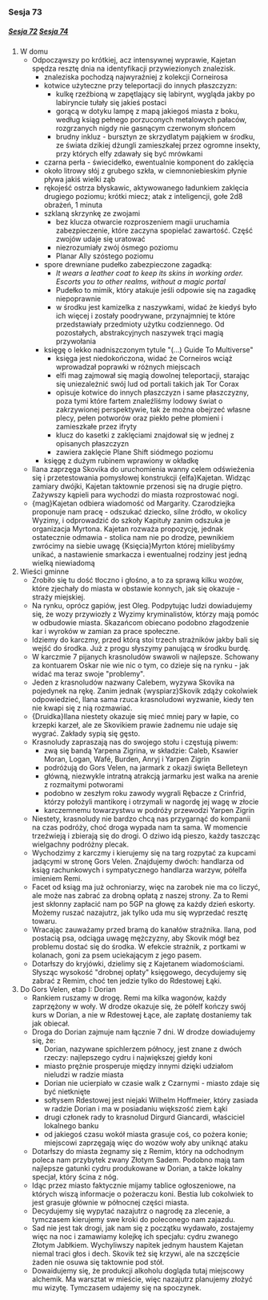 ### Sesja 73
##### [Sesja 72](#sesja-72) [Sesja 74](#sesja-74)
1. W domu
    - Odpocząwszy po krótkiej, acz intensywnej wyprawie, Kajetan spędza resztę dnia na identyfikacji przywiezionych znalezisk.
        - znaleziska pochodzą najwyraźniej z kolekcji Corneirosa
        - kotwice użyteczne przy teleportacji do innych płaszczyzn:
            - kulkę rzeźbioną w zapętlający się labirynt, wygląda jakby po labiryncie tułały się jakieś postaci
            - gorącą w dotyku lampę z mapą jakiegoś miasta z boku, według ksiąg pełnego porzuconych metalowych pałaców, rozgrzanych nigdy nie gasnącym czerwonym słońcem
            - brudny inkluz - bursztyn ze skrzydlatym pająkiem w środku, ze świata dzikiej dżungli zamieszkałej przez ogromne insekty, przy których elfy zdawały się być mrówkami
        - czarna perła - świecidełko, ewentualnie komponent do zaklęcia
        - około litrowy słój z grubego szkła, w ciemnoniebieskim płynie pływa jakiś wielki ząb
        - rękojeść ostrza błyskawic, aktywowanego ładunkiem zaklęcia drugiego poziomu; krótki miecz; atak z inteligencji, gołe 2d8 obrażeń, 1 minuta
        - szklaną skrzynkę ze zwojami
            - bez klucza otwarcie rozproszeniem magii uruchamia zabezpieczenie, które zaczyna spopielać zawartość. Część zwojów udaje się uratować
            - niezrozumiały zwój ósmego poziomu
            - Planar Ally szóstego poziomu
        - spore drewniane pudełko zabezpieczone zagadką:
            - _It wears a leather coat to keep its skins in working order. Escorts you to other realms, without a magic portal_
            - Pudełko to mimik, który atakuje jeśli odpowie się na zagadkę niepoprawnie
            - w środku jest kamizelka z naszywkami, widać że kiedyś było ich więcej i zostały poodrywane, przynajmniej te które przedstawiały przedmioty użytku codziennego. Od pozostałych, abstrakcyjnych naszywek trąci magią przywołania
        - księgę o lekko nadniszczonym tytule "(...) Guide To Multiverse"
            - księga jest niedokończona, widać że Corneiros wciąż wprowadzał poprawki w różnych miejscach
            - elfi mag zajmował się magią dowolnej teleportacji, starając się uniezależnić swój lud od portali takich jak Tor Corax
            - opisuje kotwice do innych płaszczyzn i same płaszczyzny, poza tymi które fartem znaleźliśmy lodowy świat o zakrzywionej perspektywie, tak że można obejrzeć własne plecy, pełen potworów oraz piekło pełne płomieni i zamieszkałe przez ifryty
            - klucz do kasetki z zaklęciami znajdował się w jednej z opisanych płaszczyzn
            - zawiera zaklęcie Plane Shift siódmego poziomu
        - księgę z dużym rubinem wprawiony w okładkę
    - Ilana zaprzęga Skovika do uruchomienia wanny celem odświeżenia się i przetestowania pomysłowej konstrukcji {elfa}Kajetan. Widząc zamiary dwójki, Kajetan taktownie przenosi się na drugie piętro. Zażywszy kąpieli para wychodzi do miasta rozprostować nogi.
    - {mag}Kajetan odbiera wiadomość od Margarity. Czarodziejka proponuje nam pracę - odszukać dziecko, silne źródło, w okolicy Wyzimy, i odprowadzić do szkoły Kapituły zanim odszuka je organizacja Myrtona. Kajetan rozważa propozycję, jednak ostatecznie odmawia - stolica nam nie po drodze, pewnikiem zwrócimy na siebie uwagę {Księcia}Myrton której mielibyśmy unikać, a nastawienie smarkacza i ewentualnej rodziny jest jedną wielką niewiadomą
2. Wieści gminne
    - Zrobiło się tu dość tłoczno i głośno, a to za sprawą kilku wozów, które zjechały do miasta w obstawie konnych, jak się okazuje - straży miejskiej.
    - Na rynku, oprócz gapiów, jest Oleg. Podpytując ludzi dowiadujemy się, że wozy przywiozły z Wyzimy kryminalistów, którzy mają pomóc w odbudowie miasta. Skazańcom obiecano podobno złagodzenie kar i wyroków w zamian za prace społeczne.
    - Idziemy do karczmy, przed którą stoi trzech strażników jakby bali się wejść do środka. Już z progu słyszymy panującą w środku burdę.
    - W karczmie 7 pijanych krasnoludów swawoli w najlepsze. Schowany za kontuarem Oskar nie wie nic o tym, co dzieje się na rynku - jak widać ma teraz swoje "problemy".
    - Jeden z krasnoludów nazwany Calebem, wyzywa Skovika na pojedynek na rękę. Zanim jednak {wyspiarz}Skovik zdąży cokolwiek odpowiedzieć, Ilana sama rzuca krasnoludowi wyzwanie, kiedy ten nie kwapi się z nią rozmawiać.
    - {Druidka}Ilana niestety okazuje się mieć mniej pary w łapie, co krzepki karzeł, ale ze Skovikiem prawie żadnemu nie udaje się wygrać. Zakłady sypią się gęsto.
    - Krasnoludy zapraszają nas do swojego stołu i częstują piwem:
        - zwą się bandą Yarpena Zigrina, w składzie: Caleb, Ksawier Moran, Logan, Wafé, Burden, Anryj i Yarpen Zigrin
        - podróżują do Gors Velen, na jarmark z okazji święta Belleteyn
        - główną, niezwykle intratną atrakcją jarmarku jest walka na arenie z rozmaitymi potworami
        - podobno w zeszłym roku zawody wygrali Rębacze z Crinfrid, którzy położyli mantikorę i otrzymali w nagordę jej wagę w złocie
        - karczemnemu towarzystwu w podróży przewodzi Yarpen Zigrin
    - Niestety, krasnoludy nie bardzo chcą nas przygarnąć do kompanii na czas podróży, choć droga wypada nam ta sama. W momencie trzeźwieją i zbierają się do drogi. O dziwo idą pieszo, każdy taszcząc wielgachny podróżny plecak.
    - Wychodzimy z karczmy i kierujemy się na targ rozpytać za kupcami jadącymi w stronę Gors Velen. Znajdujemy dwóch: handlarza od ksiąg rachunkowych i sympatycznego handlarza warzyw, półelfa imieniem Remi.
    - Facet od ksiąg ma już ochroniarzy, więc na zarobek nie ma co liczyć, ale może nas zabrać za drobną opłatą z naszej strony. Za to Remi jest skłonny zapłacić nam po 5GP na głowę za każdy dzień eskorty. Możemy ruszać nazajutrz, jak tylko uda mu się wyprzedać resztę towaru.
    - Wracając zauważamy przed bramą do kanałów strażnika. Ilana, pod postacią psa, odciąga uwagę mężczyzny, aby Skovik mógł bez problemu dostać się do środka. W efekcie strażnik, z portkami w kolanach, goni za psem uciekającym z jego pasem.
    - Dotarłszy do kryjówki, dzielimy się z Kajetanem wiadomościami. Słysząc wysokość "drobnej opłaty" księgowego, decydujemy się zabrać z Remim, choć ten jedzie tylko do Rdestowej Łąki.
3. Do Gors Velen, etap I: Dorian
    - Rankiem ruszamy w drogę. Remi ma kilka wagonów, każdy zaprzężony w woły. W drodze okazuje się, że półelf kończy swój kurs w Dorian, a nie w Rdestowej Łące, ale zapłatę dostaniemy tak jak obiecał.
    - Droga do Dorian zajmuje nam łącznie 7 dni. W drodze dowiadujemy się, że:
        - Dorian, nazywane spichlerzem północy, jest znane z dwóch rzeczy: najlepszego cydru i największej giełdy koni
        - miasto prężnie prosperuje między innymi dzięki udziałom nieludzi w radzie miasta
        - Dorian nie ucierpiało w czasie walk z Czarnymi - miasto zdaje się być nietknięte
        - sołtysem Rdestowej jest niejaki Wilhelm Hoffmeier, który zasiada w radzie Dorian i ma w posiadaniu większość ziem Łąki
        - drugi członek rady to krasnolud Dirgurd Giancardi, właściciel lokalnego banku
        - od jakiegoś czasu wokół miasta grasuje coś, co pożera konie; miejscowi zaprzęgają więc do wozów woły aby uniknąć ataku
    - Dotarłszy do miasta żegnamy się z Remim, który na odchodnym poleca nam przybytek zwany Złotym Sadem. Podobno mają tam najlepsze gatunki cydru produkowane w Dorian, a także lokalny specjał, który ścina z nóg.
    - Idąc przez miasto faktycznie mijamy tablice ogłoszeniowe, na których wiszą informacje o pożeraczu koni. Bestia lub cokolwiek to jest grasuje głównie w północnej części miasta.
    - Decydujemy się wypytać nazajutrz o nagrodę za zlecenie, a tymczasem kierujemy swe kroki do poleconego nam zajazdu.
    - Sad nie jest tak drogi, jak nam się z początku wydawało, zostajemy więc na noc i zamawiamy kolejkę ich specjału: cydru zwanego Złotym Jabłkiem. Wychyliwszy napitek jednym haustem Kajetan niemal traci głos i dech. Skovik też się krzywi, ale na szczęście żaden nie osuwa się taktownie pod stół.
    - Dowaidujemy się, że produkcji alkoholu dogląda tutaj miejscowy alchemik. Ma warsztat w mieście, więc nazajutrz planujemy złożyć mu wizytę. Tymczasem udajemy się na spoczynek.
